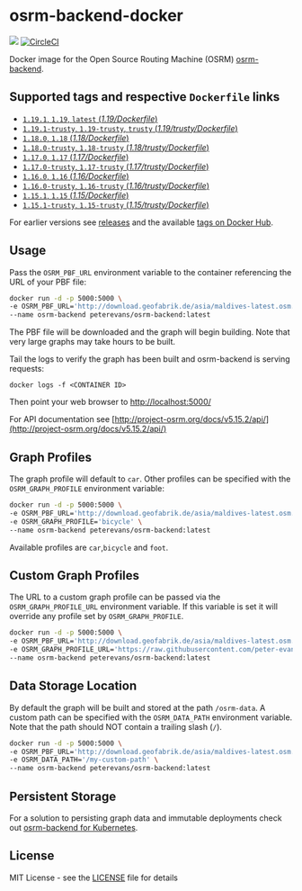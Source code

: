 # osrm-backend-docker
[![](https://images.microbadger.com/badges/image/peterevans/osrm-backend.svg)](https://microbadger.com/images/peterevans/osrm-backend)
[![CircleCI](https://circleci.com/gh/peter-evans/osrm-backend-docker/tree/master.svg?style=svg)](https://circleci.com/gh/peter-evans/osrm-backend-docker/tree/master)

Docker image for the Open Source Routing Machine (OSRM) [osrm-backend](https://github.com/Project-OSRM/osrm-backend).

## Supported tags and respective `Dockerfile` links

- [`1.19.1`, `1.19`, `latest`  (*1.19/Dockerfile*)](https://github.com/peter-evans/osrm-backend-docker/tree/master)
- [`1.19.1-trusty`, `1.19-trusty`, `trusty`  (*1.19/trusty/Dockerfile*)](https://github.com/peter-evans/osrm-backend-docker/tree/master/trusty)
- [`1.18.0`, `1.18` (*1.18/Dockerfile*)](https://github.com/peter-evans/osrm-backend-docker/tree/master/archive/1.18)
- [`1.18.0-trusty`, `1.18-trusty` (*1.18/trusty/Dockerfile*)](https://github.com/peter-evans/osrm-backend-docker/tree/master/archive/1.18/trusty)
- [`1.17.0`, `1.17` (*1.17/Dockerfile*)](https://github.com/peter-evans/osrm-backend-docker/tree/master/archive/1.17)
- [`1.17.0-trusty`, `1.17-trusty` (*1.17/trusty/Dockerfile*)](https://github.com/peter-evans/osrm-backend-docker/tree/master/archive/1.17/trusty)
- [`1.16.0`, `1.16` (*1.16/Dockerfile*)](https://github.com/peter-evans/osrm-backend-docker/tree/master/archive/1.16)
- [`1.16.0-trusty`, `1.16-trusty` (*1.16/trusty/Dockerfile*)](https://github.com/peter-evans/osrm-backend-docker/tree/master/archive/1.16/trusty)
- [`1.15.1`, `1.15` (*1.15/Dockerfile*)](https://github.com/peter-evans/osrm-backend-docker/tree/master/archive/1.15)
- [`1.15.1-trusty`, `1.15-trusty` (*1.15/trusty/Dockerfile*)](https://github.com/peter-evans/osrm-backend-docker/tree/master/archive/1.15/trusty)

For earlier versions see [releases](https://github.com/peter-evans/osrm-backend-docker/releases) and the available [tags on Docker Hub](https://hub.docker.com/r/peterevans/osrm-backend/tags/).

## Usage
Pass the `OSRM_PBF_URL` environment variable to the container referencing the URL of your PBF file:

```bash
docker run -d -p 5000:5000 \
-e OSRM_PBF_URL='http://download.geofabrik.de/asia/maldives-latest.osm.pbf' \
--name osrm-backend peterevans/osrm-backend:latest
```
The PBF file will be downloaded and the graph will begin building. Note that very large graphs may take hours to be built.

Tail the logs to verify the graph has been built and osrm-backend is serving requests:
```
docker logs -f <CONTAINER ID>
```
Then point your web browser to [http://localhost:5000/](http://localhost:5000/)

For API documentation see [http://project-osrm.org/docs/v5.15.2/api/](http://project-osrm.org/docs/v5.15.2/api/)

## Graph Profiles
The graph profile will default to `car`. Other profiles can be specified with the `OSRM_GRAPH_PROFILE` environment variable:
```bash
docker run -d -p 5000:5000 \
-e OSRM_PBF_URL='http://download.geofabrik.de/asia/maldives-latest.osm.pbf' \
-e OSRM_GRAPH_PROFILE='bicycle' \
--name osrm-backend peterevans/osrm-backend:latest
```
Available profiles are `car`,`bicycle` and `foot`.

## Custom Graph Profiles
The URL to a custom graph profile can be passed via the `OSRM_GRAPH_PROFILE_URL` environment variable. If this variable is set it will override any profile set by `OSRM_GRAPH_PROFILE`.
```bash
docker run -d -p 5000:5000 \
-e OSRM_PBF_URL='http://download.geofabrik.de/asia/maldives-latest.osm.pbf' \
-e OSRM_GRAPH_PROFILE_URL='https://raw.githubusercontent.com/peter-evans/osrm-backend-docker/master/tests/car.lua' \
--name osrm-backend peterevans/osrm-backend:latest
```

## Data Storage Location
By default the graph will be built and stored at the path `/osrm-data`. A custom path can be specified with the `OSRM_DATA_PATH` environment variable. Note that the path should NOT contain a trailing slash (`/`).
```bash
docker run -d -p 5000:5000 \
-e OSRM_PBF_URL='http://download.geofabrik.de/asia/maldives-latest.osm.pbf' \
-e OSRM_DATA_PATH='/my-custom-path' \
--name osrm-backend peterevans/osrm-backend:latest
```

## Persistent Storage
For a solution to persisting graph data and immutable deployments check out [osrm-backend for Kubernetes](https://github.com/peter-evans/osrm-backend-k8s).

## License

MIT License - see the [LICENSE](LICENSE) file for details
